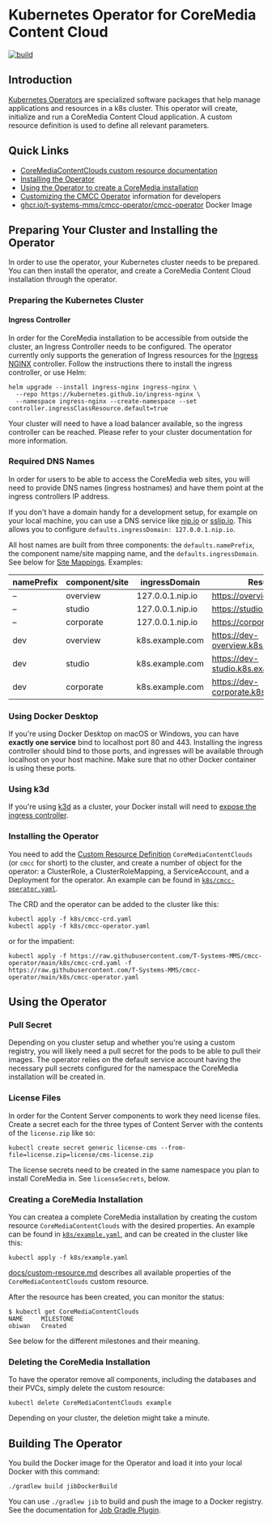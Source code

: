 # Kubernetes Operator for CoreMedia Content Cloud

[![build](https://github.com/T-Systems-MMS/cmcc-operator/actions/workflows/build.yml/badge.svg)](https://github.com/T-Systems-MMS/cmcc-operator/actions/workflows/build.yml)

## Introduction

[Kubernetes Operators](https://kubernetes.io/docs/concepts/extend-kubernetes/operator/) are specialized software packages that help manage applications and resources in a k8s cluster. This operator will create, initialize and run a CoreMedia Content Cloud application. A custom resource definition is used to define all relevant parameters.

## Quick Links

* [CoreMediaContentClouds custom resource documentation](docs/custom-resource.md)
* [Installing the Operator](#preparing-your-cluster-and-installing-the-operator)
* [Using the Operator to create a CoreMedia installation](#using-the-operator)
* [Customizing the CMCC Operator](docs/customizing-the-operator.md) information for developers
* [ghcr.io/t-systems-mms/cmcc-operator/cmcc-operator](https://github.com/T-Systems-MMS/cmcc-operator/pkgs/container/cmcc-operator%2Fcmcc-operator) Docker Image

## Preparing Your Cluster and Installing the Operator

In order to use the operator, your Kubernetes cluster needs to be prepared. You can then install the operator, and create a CoreMedia Content Cloud installation through the operator.

### Preparing the Kubernetes Cluster

#### Ingress Controller
In order for the CoreMedia installation to be accessible from outside the cluster, an Ingress Controller needs to be configured. The operator currently only supports the generation of Ingress resources for the [Ingress NGINX](https://kubernetes.github.io/ingress-nginx/) controller. Follow the instructions there to install the ingress controller, or use Helm:

```shell
helm upgrade --install ingress-nginx ingress-nginx \
  --repo https://kubernetes.github.io/ingress-nginx \
  --namespace ingress-nginx --create-namespace --set controller.ingressClassResource.default=true
```

Your cluster will need to have a load balancer available, so the ingress controller can be reached. Please refer to your cluster documentation for more information.

### Required DNS Names

In order for users to be able to access the CoreMedia web sites, you will need to provide DNS names (ingress hostnames) and have them point at the ingress controllers IP address.

If you don't have a domain handy for a development setup, for example on your local machine, you can use a DNS service like [nip.io](https://nip.io) or [sslip.io](https://sslip.io). This allows you to configure `defaults.ingressDomain: 127.0.0.1.nip.io`.

All host names are built from three components: the `defaults.namePrefix`, the component name/site mapping name, and the `defaults.ingressDomain`. See below for [Site Mappings](#site-mappings). Examples:

| namePrefix | component/site | ingressDomain    | Resulting URL                         |
|------------|----------------|------------------|---------------------------------------|
| –          | overview       | 127.0.0.1.nip.io | https://overview.127.0.0.1.nip.io     |
| –          | studio         | 127.0.0.1.nip.io | https://studio.127.0.0.1.nip.io       |
| –          | corporate      | 127.0.0.1.nip.io | https://corporate.127.0.0.1.nip.io    |
| dev        | overview       | k8s.example.com  | https://dev-overview.k8s.example.com  |
| dev        | studio         | k8s.example.com  | https://dev-studio.k8s.example.com    |
| dev        | corporate      | k8s.example.com  | https://dev-corporate.k8s.example.com |


### Using Docker Desktop

If you're using Docker Desktop on macOS or Windows, you can have **exactly one service** bind to localhost port 80 and 443. Installing the ingress controller should bind to those ports, and ingresses will be available through localhost on your host machine. Make sure that no other Docker container is using these ports.

### Using k3d

If you're using [k3d](https://k3d.io/) as a cluster, your Docker install will need to [expose the ingress controller](https://k3d.io/v5.0.0/usage/exposing_services/).

### Installing the Operator

You need to add the [Custom Resource Definition](k8s/cmcc-crd.yaml) `CoreMediaContentClouds` (or `cmcc` for short) to the cluster, and create a number of object for the operator: a ClusterRole, a ClusterRoleMapping, a ServiceAccount, and a Deployment for the operator. An example can be found in [`k8s/cmcc-operator.yaml`](k8s/cmcc-operator.yaml).

The CRD and the operator can be added to the cluster like this:

```shell
kubectl apply -f k8s/cmcc-crd.yaml
kubectl apply -f k8s/cmcc-operator.yaml
```

or for the impatient:
```shell
kubectl apply -f https://raw.githubusercontent.com/T-Systems-MMS/cmcc-operator/main/k8s/cmcc-crd.yaml -f https://raw.githubusercontent.com/T-Systems-MMS/cmcc-operator/main/k8s/cmcc-operator.yaml
```


## Using the Operator

### Pull Secret

Depending on you cluster setup and whether you're using a custom registry, you will likely need a pull secret for the pods to be able to pull their images. The operator relies on the default service account having the necessary pull secrets configured for the namespace the CoreMedia installation will be created in.

### License Files

In order for the Content Server components to work they need license files. Create a secret each for the three types of Content Server with the contents of the `license.zip` like so:

```shell
kubectl create secret generic license-cms --from-file=license.zip=license/cms-license.zip 
```

The license secrets need to be created in the same namespace you plan to install CoreMedia in. See `licenseSecrets`, below.

### Creating a CoreMedia Installation

You can createa a complete CoreMedia installation by creating the custom resource `CoreMediaContentClouds` with the desired properties. An example can be found in [`k8s/example.yaml`](k8s/example.yaml), and can be created in the cluster like this:

```shell
kubectl apply -f k8s/example.yaml
```

[docs/custom-resource.md](docs/custom-resource.md) describes all available properties of the `CoreMediaContentClouds` custom resource.

After the resource has been created, you can monitor the status:
```shell
$ kubectl get CoreMediaContentClouds
NAME     MILESTONE
obiwan   Created
```
See below for the different milestones and their meaning.

### Deleting the CoreMedia Installation

To have the operator remove all components, including the databases and their PVCs, simply delete the custom resource:
```shell
kubectl delete CoreMediaContentClouds example
```

Depending on your cluster, the deletion might take a minute.


## Building The Operator

You build the Docker image for the Operator and load it into your local Docker with this command:
```shell
./gradlew build jibDockerBuild
```

You can use `./gradlew jib` to build and push the image to a Docker registry. See the documentation for [Job Gradle Plugin](https://github.com/GoogleContainerTools/jib/tree/master/jib-gradle-plugin).